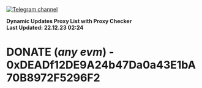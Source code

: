 [![Telegram channel](https://img.shields.io/endpoint?url=https://runkit.io/damiankrawczyk/telegram-badge/branches/master?url=https://t.me/n4z4v0d)](https://t.me/n4z4v0d) 

**Dynamic Updates Proxy List with Proxy Checker**  
**Last Updated: 22.12.23 02:24**

# DONATE (_any evm_) - 0xDEADf12DE9A24b47Da0a43E1bA70B8972F5296F2
